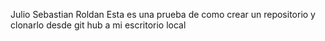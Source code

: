 Julio Sebastian Roldan
Esta es una prueba de como crear un repositorio y clonarlo desde git hub a mi escritorio local
